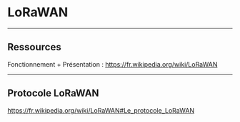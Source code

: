 # LoRaWAN

---

## Ressources

Fonctionnement + Présentation : https://fr.wikipedia.org/wiki/LoRaWAN

---

## Protocole LoRaWAN

https://fr.wikipedia.org/wiki/LoRaWAN#Le_protocole_LoRaWAN

